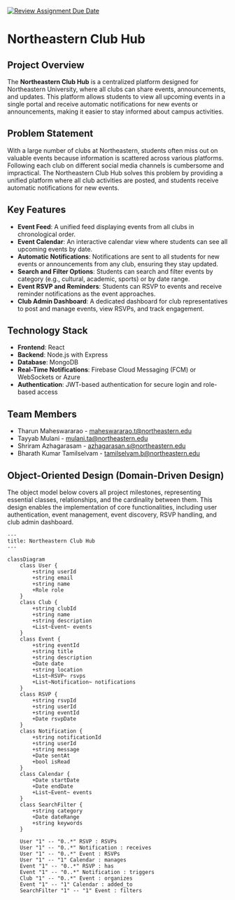 [![Review Assignment Due Date](https://classroom.github.com/assets/deadline-readme-button-22041afd0340ce965d47ae6ef1cefeee28c7c493a6346c4f15d667ab976d596c.svg)](https://classroom.github.com/a/DIHvCS29)

# Northeastern Club Hub

## Project Overview
The **Northeastern Club Hub** is a centralized platform designed for Northeastern University, where all clubs can share events, announcements, and updates. This platform allows students to view all upcoming events in a single portal and receive automatic notifications for new events or announcements, making it easier to stay informed about campus activities.

## Problem Statement
With a large number of clubs at Northeastern, students often miss out on valuable events because information is scattered across various platforms. Following each club on different social media channels is cumbersome and impractical. The Northeastern Club Hub solves this problem by providing a unified platform where all club activities are posted, and students receive automatic notifications for new events.

## Key Features
- **Event Feed**: A unified feed displaying events from all clubs in chronological order.
- **Event Calendar**: An interactive calendar view where students can see all upcoming events by date.
- **Automatic Notifications**: Notifications are sent to all students for new events or announcements from any club, ensuring they stay updated.
- **Search and Filter Options**: Students can search and filter events by category (e.g., cultural, academic, sports) or by date range.
- **Event RSVP and Reminders**: Students can RSVP to events and receive reminder notifications as the event approaches.
- **Club Admin Dashboard**: A dedicated dashboard for club representatives to post and manage events, view RSVPs, and track engagement.

## Technology Stack
- **Frontend**: React
- **Backend**: Node.js with Express
- **Database**: MongoDB
- **Real-Time Notifications**: Firebase Cloud Messaging (FCM) or WebSockets or Azure
- **Authentication**: JWT-based authentication for secure login and role-based access

## Team Members
- Tharun Maheswararao - maheswararao.t@northeastern.edu
- Tayyab Mulani - mulani.ta@northeastern.edu
- Shriram Azhagarasam - azhagarasan.s@northeastern.edu
- Bharath Kumar Tamilselvam - tamilselvam.b@northeastern.edu

## Object-Oriented Design (Domain-Driven Design)

The object model below covers all project milestones, representing essential classes, relationships, and the cardinality between them. This design enables the implementation of core functionalities, including user authentication, event management, event discovery, RSVP handling, and club admin dashboard.

```mermaid
---
title: Northeastern Club Hub
---

classDiagram
    class User {
        +string userId
        +string email
        +string name
        +Role role
    }
    class Club {
        +string clubId
        +string name
        +string description
        +List~Event~ events
    }
    class Event {
        +string eventId
        +string title
        +string description
        +Date date
        +string location
        +List~RSVP~ rsvps
        +List~Notification~ notifications
    }
    class RSVP {
        +string rsvpId
        +string userId
        +string eventId
        +Date rsvpDate
    }
    class Notification {
        +string notificationId
        +string userId
        +string message
        +Date sentAt
        +bool isRead
    }
    class Calendar {
        +Date startDate
        +Date endDate
        +List~Event~ events
    }
    class SearchFilter {
        +string category
        +Date dateRange
        +string keywords
    }

    User "1" -- "0..*" RSVP : RSVPs
    User "1" -- "0..*" Notification : receives
    User "1" -- "0..*" Event : RSVPs
    User "1" -- "1" Calendar : manages
    Event "1" -- "0..*" RSVP : has
    Event "1" -- "0..*" Notification : triggers
    Club "1" -- "0..*" Event : organizes
    Event "1" -- "1" Calendar : added_to
    SearchFilter "1" -- "1" Event : filters
```